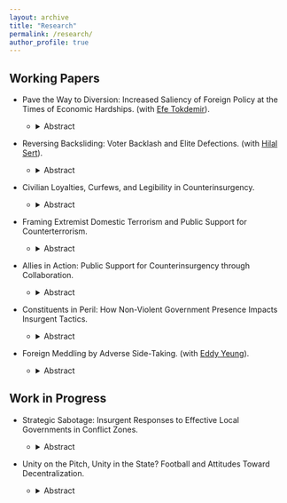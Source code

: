 ```yaml
---
layout: archive
title: "Research"
permalink: /research/
author_profile: true
---
```


## Working Papers

- Pave the Way to Diversion: Increased Saliency of Foreign Policy at the Times of Economic Hardships. (with [Efe Tokdemir](https://www.efetokdemir.com/)).
  -   <details>

        <summary>Abstract</summary>
        Most research on the diversionary use of force focuses on timing of conflict initiation and target selection, often treating the public as passive observers of the process. This research note challenges this assumption by examining how leaders try to configure most-needed public attention before resorting to use of force for diversionary purposes. We contend that economic downturns that trigger leaders' diversionary attempts  require them first to boost salience of foreign policy issues in the eyes of the public. We measure foreign policy salience in U.S. presidential speeches from 1945 to 2019 using a large language model (LLM), and examine its mediating role between economic conditions and aggression in international politics. Moreover, rather than using quarterly or yearly data, we utilize monthly-level data for economic indicators as well as political outcomes to acquire a finer-grained view of causal story. The results are in line with our theoretical expectation, while not supporting existing accounts of diversionary theory: we do not find a direct effect of inflation on use of force abroad; whereas, inflation is positively associated with increased levels of foreign policy salience in presidential speeches, which in turn increases the likelihood of use of force. Our findings suggest that leaders first elevate foreign policy issues rhetorically before resorting to force; and hence, it can be a signal for upcoming aggression abroad. These findings highlight the importance of public priming in the diversionary use of force, and offer a new perspective on the role of presidential rhetoric.

- Reversing Backsliding: Voter Backlash and Elite Defections. (with [Hilal Sert](https://serthilal.github.io/)).
  -   <details>

        <summary>Abstract</summary>
        What role can voters play in reversing democratic backsliding? We examine an overlooked channel: credible signals of voter discontent can drive defections from ruling party elites. When voters punish undemocratic behavior, ruling elites may interpret these signals as dissatisfaction and defect to challenge the regime. Using survival analysis with an original dataset on ruling party candidates in Turkey’s legislative elections, we find that backlash against the ruling party, especially after attempts to overturn the 2019 Istanbul mayoral election, increased elite defections. Notably, elites with minimal ties to the party’s structure or those with significant public popularity—such as former ministers—were more likely to leave, leveraging their reputations to align with opposition ranks. Our findings suggest that voter signals can weaken ruling parties internally, creating opportunities for opposition to challenge authoritarian tendencies. This highlights the importance of medium-stakes elections as platforms for voters to signal discontent and influence regime dynamics.

- Civilian Loyalties, Curfews, and Legibility in Counterinsurgency.
  -   <details>

        <summary>Abstract</summary>
        States often implement population control measures to combat insurgencies, but how do they decide where to impose such measures, and how do these policies reshape counterinsurgency dynamics? This study examines curfews—ostensibly nonviolent yet indiscriminate restrictions on civilian movement—as a tool to enhance state legibility and information flows. While curfews improve government oversight, they also disrupt civilian life, creating a tradeoff between security and public backlash. Using a regression discontinuity design, I analyze Turkey’s counterinsurgency campaign against the Kurdish insurgency and find that curfew deployment is shaped by civilian loyalties: the government imposes fewer curfews in districts narrowly won by incumbents to avoid alienating potential supporters. Additionally, curfews trigger civilian displacement, which mitigates the state’s information problem by altering the demographic composition of conflict zones. This facilitates intensified military operations in depopulated urban areas. These findings contribute to broader debates on state control, legibility, and the strategic use of repression in counterinsurgency campaigns.

- Framing Extremist Domestic Terrorism and Public Support for Counterterrorism.
  -   <details>

        <summary>Abstract</summary>
        How does the framing of violent domestic groups influence public support for counterterrorism (CT) policies? This study examines the effects of labeling—specifically using the terms `terrorist' or `extremist'—on Americans’ willingness to endorse CT measures against ideologically motivated violent actors. Using a pre-registered survey experiment conducted in the United States, I find that labeling alone does not consistently increase support for CT responses, such as dedicating resources, enhancing surveillance, or conducting CT operations. Only the `terrorist' label yields a modest effect on support for direct CT action. Instead, public support is strongly shaped by partisan identity and the ideological orientation of the violent group. Further analysis reveals that these partisan divides are driven by psychological mechanisms, including perceived credibility of the attack, personal risk, and justification of the violence. These findings suggest that elite and media framing has limited influence in the absence of deeper shifts in partisan threat perception, emphasizing the role of affective polarization in shaping responses to domestic extremism.

- Allies in Action: Public Support for Counterinsurgency through Collaboration.
  -   <details>

        <summary>Abstract</summary>
        How does collaboration with an ally shape public support for overseas counterinsurgency (COIN) operations? Given the central role of public opinion in democratic foreign policymaking, this study employs a survey experiment to assess whether partnering with an external actor increases public backing for COIN efforts. I argue that collaboration—whether with a local, regional, or traditional Western ally—can bolster public support relative to unilateral action. While existing research emphasizes multilateralism through formal institutions like the UN or NATO, this study shifts attention to alternative forms of collaboration amid growing skepticism toward institutional multilateralism among the American public. The results show that allied cooperation consistently increases support for COIN operations, regardless of the ally’s type. This effect is stronger among individuals with favorable views of NATO and those with internationalist orientations. To probe the sources of this effect, I test several psychological and political mechanisms, including burden-sharing, perceptions of threat, mission necessity, and anticipated success. By examining how non-institutionalized partnerships influence public attitudes, this research advances our understanding of how leaders can generate domestic support for military action beyond traditional institutional channels.

- Constituents in Peril: How Non-Violent Government Presence Impacts Insurgent Tactics.
  -   <details>

        <summary>Abstract</summary>
        Insurgents may risk their constituents' lives and protect themselves by conducting civilian-endangering attacks. Existing scholarship emphasizes the costs of civilian victimization on the responsible warring party. Extending this line of research, I ask under what conditions insurgent groups accept these costs, risking their own constituents' lives. In this research note, I argue that insurgents produce more civilian-endangering attacks when their constituents are more likely to support the insurgency because of a lack of political channels. I test this theory using micro-level event data on construction and violence in Iraq from 2004 to 2009. I show that the increase in non-violent government presence, such as mayoral offices or government centers, changes the composition of insurgent tactics, leading them to engage in civilian-endangering attacks less within regions densely populated by their constituents. The findings offer a new framework to understand insurgent violence against civilians, emphasizing the need for alternative non-violent channels to reduce civilian victimization.

- Foreign Meddling by Adverse Side-Taking. (with [Eddy Yeung](https://eddy-yeung.github.io/)).
  -   <details>

        <summary>Abstract</summary>
        Foreign electoral intervention is an increasingly popular tool for authoritarian superpowers to influence politics in the international system. This paper conceptualizes a strategy of foreign meddling: adverse side-taking. We argue that foreign rivals can tip the balance of electoral support in favor of their preferred candidate by overtly endorsing another candidate. This strategy can be effective because rivals' endorsement can signal to domestic voters that the endorsed candidate, if elected, will likely make inappropriate foreign policy decisions for their country. To offer a first-cut empirical test of our argument, we administered a pilot survey experiment to American citizens and found that---consistent with the core prediction of our theory---candidates endorsed by US rivals suffered significant electoral backlash. Building on our pilot study, we design and preregister a complementary pair of candidate-choice and vignette-based experiments to unpack the impact, mechanism, and scope of adverse side-taking.    

## Work in Progress

- Strategic Sabotage: Insurgent Responses to Effective Local Governments in Conflict Zones.
  -   <details>

        <summary>Abstract</summary>
        Conventional wisdom on counterinsurgency (COIN) campaigns emphasizes the importance of winning the hearts and minds of the population to defeat insurgents. However, existing studies, which often focus on the impact of development aid in conflict zones, present mixed evidence regarding the violence-dampening effect of such strategies. Building on this, I argue that insurgents adapt their tactics to undermine local governments that provide effective public services, particularly those that gain support from the population. This strategy involves sabotage, as insurgents target municipalities that deliver better services to prevent them from consolidating local support. Such sabotage tactics can be particularly effective because they provoke security forces to intensify their operations, shifting the focus of the COIN campaign to enemy-centric measures and diminishing the potential benefits of local government services. Using a regression discontinuity (RD) design, I analyze the 1994 Municipal Elections in the context of the Kurdish insurgency in Turkey. My findings show that insurgents strategically respond to the rule of the Refah Party (RP), known for its strong local presence and effective public service provision, by increasing attacks on security forces in districts where the RP narrowly won. These results contribute to our understanding of insurgent tactics by highlighting how they can undermine COIN efforts through targeted violence in response to local governance.

- Unity on the Pitch, Unity in the State? Football and Attitudes Toward Decentralization.
  -   <details>

        <summary>Abstract</summary>
        How do major national rituals such as international football matches affect political attitudes on territorial organization? This paper investigates whether exposure to Spanish national team matches influences individual preferences over decentralization and national identification. Leveraging the timing of football matches and a rich panel dataset of political attitudes in Spain, I employ a quasi-experimental design that relies on the as-if random timing of matches relative to the survey fieldwork. I find that exposure to a national match significantly increases identification with Spanish identity and reduces support for greater regional autonomy. The findings contribute to our understanding of how seemingly irrelevant events shape attitudes toward national unity and political structure.

